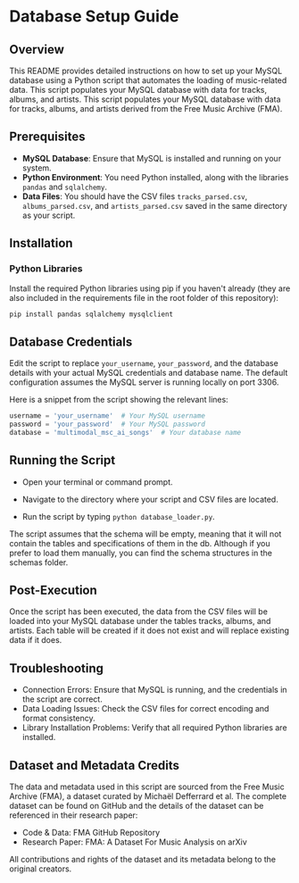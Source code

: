# Database Setup Guide

## Overview
This README provides detailed instructions on how to set up your MySQL database using a Python script that automates the loading of music-related data. This script populates your MySQL database with data for tracks, albums, and artists. This script populates your MySQL database with data for tracks, albums, and artists derived from the Free Music Archive (FMA).

## Prerequisites
- **MySQL Database**: Ensure that MySQL is installed and running on your system.
- **Python Environment**: You need Python installed, along with the libraries `pandas` and `sqlalchemy`.
- **Data Files**: You should have the CSV files `tracks_parsed.csv`, `albums_parsed.csv`, and `artists_parsed.csv` saved in the same directory as your script.

## Installation

### Python Libraries
Install the required Python libraries using pip if you haven't already (they are also included in the requirements file in the root folder of this repository):

```bash
pip install pandas sqlalchemy mysqlclient
```

## Database Credentials

Edit the script to replace `your_username`, `your_password`, and the database details with your actual MySQL credentials and database name. The default configuration assumes the MySQL server is running locally on port 3306.

Here is a snippet from the script showing the relevant lines:

```python
username = 'your_username'  # Your MySQL username
password = 'your_password'  # Your MySQL password
database = 'multimodal_msc_ai_songs'  # Your database name
```

## Running the Script

- Open your terminal or command prompt.

- Navigate to the directory where your script and CSV files are located.

- Run the script by typing `python database_loader.py`.

The script assumes that the schema will be empty, meaning that it will not contain the tables and specifications of them in the db. Although if you prefer to load them manually, you can find the schema structures in the schemas folder.

## Post-Execution

Once the script has been executed, the data from the CSV files will be loaded into your MySQL database under the tables tracks, albums, and artists. Each table will be created if it does not exist and will replace existing data if it does.

## Troubleshooting

- Connection Errors: Ensure that MySQL is running, and the credentials in the script are correct.
- Data Loading Issues: Check the CSV files for correct encoding and format consistency.
- Library Installation Problems: Verify that all required Python libraries are installed.

## Dataset and Metadata Credits

The data and metadata used in this script are sourced from the Free Music Archive (FMA), a dataset curated by Michaël Defferrard et al. The complete dataset can be found on GitHub and the details of the dataset can be referenced in their research paper:

- Code & Data: FMA GitHub Repository
- Research Paper: FMA: A Dataset For Music Analysis on arXiv

All contributions and rights of the dataset and its metadata belong to the original creators.

